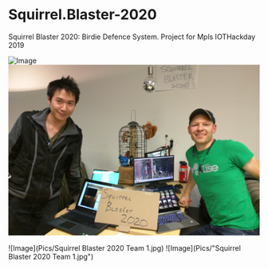 # Squirrel.Blaster-2020
Squirrel Blaster 2020: Birdie Defence System.  Project for Mpls IOTHackday 2019

![Image]("https://github.com/rashaunny/Squirrel.Blaster-2020/blob/master/Pics/Squirrel%20Blaster%202020%20Team%201.jpg")
![Image](https://github.com/rashaunny/Squirrel.Blaster-2020/blob/master/Pics/Squirrel%20Blaster%202020%20Team%201.jpg)

![Image](Pics/Squirrel Blaster 2020 Team 1.jpg)
![Image](Pics/"Squirrel Blaster 2020 Team 1.jpg")
